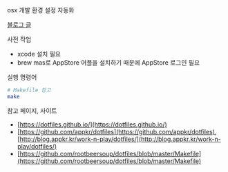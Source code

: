 osx 개발 환경 설정 자동화

[블로그 글](https://yoonhona.github.io/posts/2020/08/14/dotfiles.html)

사전 작업
* xcode 설치 필요
* brew mas로 AppStore 어플을 설치하기 때문에 AppStore 로그인 필요

실행 명령어
```bash
# Makefile 참고
make
```


참고 페이지, 사이트
* [https://dotfiles.github.io/](https://dotfiles.github.io/)
* [https://github.com/appkr/dotfiles](https://github.com/appkr/dotfiles), [http://blog.appkr.kr/work-n-play/dotfiles/](http://blog.appkr.kr/work-n-play/dotfiles/)
* [https://github.com/rootbeersoup/dotfiles/blob/master/Makefile](https://github.com/rootbeersoup/dotfiles/blob/master/Makefile)
